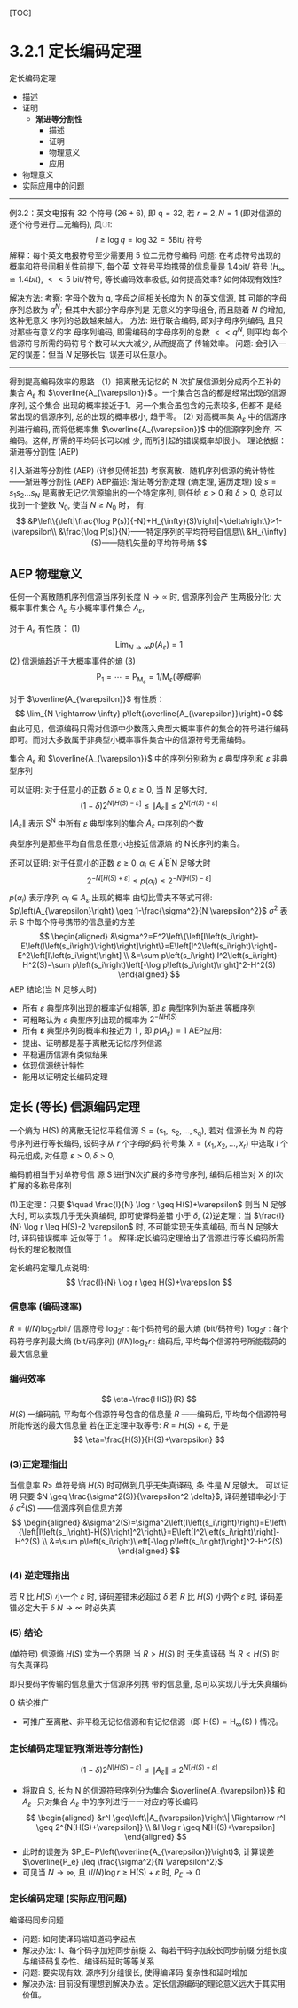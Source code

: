 [TOC]

# 3.2.1 定长编码定理

定长编码定理
- 描述
- 证明
  - **渐进等分割性**
    - 描述
    - 证明
    - 物理意义
    - 应用
- 物理意义
- 实际应用中的问题

---

例3.2：英文电报有 32 个符号 $(26+6)$, 即 $\mathrm{q}=32$, 若 $r=2, N=1$ (即对信源的逐个符号进行二元编码), 风ा:
$$
l \geq \log q=\log 32=5 \mathrm{Bit} / \text { 符号 }
$$
解释：每个英文电报符号至少需要用 5 位二元符号编码
问题: 在考虑符号出现的概率和符号间相关性前提下, 每个英 文符号平均携带的信息量是 $1.4 \mathrm{bit} /$ 符号 $\left(H_{\infty} \cong 1.4 b i t\right)$, $<<5$ bit/符号,
等长编码效率极低, 如何提高效率? 如何体现有效性?



解决方法:
考察: 字母个数为 $\mathrm{q}$, 字母之间相关长度为 $\mathrm{N}$ 的英文信源, 其 可能的字母序列总数为 $q^N$; 但其中大部分字母序列是 无意义的字母组合, 而且随着 $N$ 的增加, 这种无意义 序列的总数越来越大。
方法: 进行联合编码, 即对字母序列编码, 且只对那些有意义的字 母序列编码, 即需编码的字母序列的总数 $<<q^N$, 则平均 每个信源符号所需的码符号个数可以大大减少, 从而提高了 传输效率。
问题: 会引入一定的误差：但当 $N$ 足够长后, 误差可以任意小。

---

得到提高编码效率的思路
（1）把离散无记忆的 $\mathrm{N}$ 次扩展信源划分成两个互补的集合 $A_{\varepsilon}$ 和 $\overline{A_{\varepsilon}}$ 。一个集合包含的都是经常出现的信源序列, 这个集合 出现的概率接近于1。另一个集合虽包含的元素较多, 但都不 是经常出现的信源序列, 总的出现的概率极小, 趋于零。
(2) 对高概率集 $A_{\varepsilon}$ 中的信源序列进行编码, 而将低概率集 $\overline{A_{\varepsilon}}$ 中的信源序列舍弃, 不编码。这样, 所需的平均码长可以减 少, 而所引起的错误概率却很小。
理论依据：渐进等分割性 (AEP)

引入渐进等分割性 (AEP) (详参见傅祖芸)
考察离散、随机序列信源的统计特性
——渐进等分割性 (AEP)
AEP描述: 渐进等分割定理 (熵定理, 遍历定理) 设 $s=s_1 s_2 \ldots s_N$ 是离散无记忆信源输出的一个特定序列, 则任给 $\varepsilon>0$ 和 $\delta>0$, 总可以找到一个整数 $N_0$, 使当 $N \geq N_0$ 时， 有:
$$
&P\left\{\left|\frac{\log P(s)}{-N}+H_{\infty}(S)\right|<\delta\right\}>1-\varepsilon\\
&\frac{\log P(s)}{N}——特定序列的平均符号自信息\\
&H_{\infty}(S)——随机矢量的平均符号熵
$$

## $\mathrm{AEP}$ 物理意义

任何一个离散随机序列信源当序列长度 $\mathrm{N} \rightarrow \propto$ 时, 信源序列会产 生两极分化: 大概率事件集合 $A_{\varepsilon}$ 与小概率事件集合 $A_{\varepsilon}$,

对于 $A_{\varepsilon}$ 有性质：
(1)
$$
\operatorname{Lim}_{N \rightarrow \infty} p\left(A_{\varepsilon}\right)=1
$$
(2) 信源熵趋近于大概率事件的熵
(3)
$$
\mathrm{P}_1=\cdots=\mathrm{P}_{\mathrm{M}_{\varepsilon}}=1 / \mathrm{M}_{\varepsilon}(等概率)
$$

对于 $\overline{A_{\varepsilon}}$ 有性质： 
$$
\lim_{N \rightarrow \infty} p\left(\overline{A_{\varepsilon}}\right)=0
$$
由此可见，信源编码只需对信源中少数落入典型大概率事件的集合的符号进行编码即可。而对大多数属于非典型小概率事件集合中的信源符号无需编码。

集合 $A_{\varepsilon}$ 和 $\overline{A_{\varepsilon}}$ 中的序列分别称为 $\varepsilon$ 典型序列和 $\varepsilon$ 非典型序列 

可以证明: 对于任意小的正数 $\delta \geq 0, \varepsilon \geq 0$, 当 $\mathrm{N}$ 足够大时,
$$
(1-\delta) 2^{N[H(S)-\varepsilon]} \leq\left\|A_{\varepsilon}\right\| \leq 2^{N[H(S)+\varepsilon]}
$$
$\left\|A_{\varepsilon}\right\|$ 表示 $\mathrm{S}^{\mathrm{N}}$ 中所有 $\varepsilon$ 典型序列的集合 $A_{\varepsilon}$ 中序列的个数

典型序列是那些平均自信息任意小地接近信源熵 的 N长序列的集合。

还可以证明: 对于任意小的正数 $\varepsilon \geq 0, \alpha_i \in A^{\prime} \mathrm{B}^{\prime} \mathrm{N}$ 足够大时
$$
2^{-N[H(S)+\varepsilon]} \leq p\left(\alpha_i\right) \leq 2^{-N[H(S)-\varepsilon]}
$$
$p\left(\alpha_i\right)$ 表示序列 $\alpha_i \in A_{\varepsilon}$ 出现的概率
由切比雪夫不等式可得: $p\left(A_{\varepsilon}\right) \geq 1-\frac{\sigma^2}{N \varepsilon^2}$
$\sigma^2$ 表示 $\mathrm{S}$ 中每个符号携带的信息量的方差
$$
\begin{aligned}
&\sigma^2=E^2\left\{\left[I\left(s_i\right)-E\left(I\left(s_i\right)\right)\right]\right\}=E\left[I^2\left(s_i\right)\right]-E^2\left[I\left(s_i\right)\right] \\
&=\sum p\left(s_i\right) I^2\left(s_i\right)-H^2(S)=\sum p\left(s_i\right)\left[-\log p\left(s_i\right)\right]^2-H^2(S)
\end{aligned}
$$
$\mathrm{AEP}$ 结论(当 $\mathrm{N}$ 足够大时)
- 所有 $\varepsilon$ 典型序列出现的概率近似相等, 即 $\varepsilon$ 典型序列为渐进 等概序列
- 可粗略认为 $\varepsilon$ 典型序列出现的概率为 $2^{-N H(S)}$
- 所有 $\boldsymbol{\varepsilon}$ 典型序列的概率和接近为 1 , 即 $p\left(A_{\varepsilon}\right)=1$
AEP应用:
- 提出、证明都是基于离散无记忆序列信源
- 平稳遍历信源有类似结果
- 体现信源统计特性
- 能用以证明定长编码定理

## 定长 (等长) 信源编码定理



一个熵为 $\mathrm{H}(\mathrm{S})$ 的离散无记忆平稳信源 $\mathrm{S}=\left(\mathrm{s}_1, \mathrm{~s}_2, \ldots, \mathrm{s}_{\mathrm{q}}\right)$, 若对 信源长为 $\mathrm{N}$ 的符号序列进行等长编码, 设码字从 $r$ 个字母的码 符号集 $\mathrm{X}=\left(x_1, x_2, \ldots, x_r\right)$ 中选取 $l$ 个码元组成, 对任意 $\varepsilon>0, \delta>0$,

编码前相当于对单符号信 源 $\mathrm{S}$ 进行N次扩展的多符号序列, 编码后相当对 $\mathrm{X}$ 的l次扩展的多称号序列

(1)正定理：只要 $\quad \frac{l}{N} \log r \geq H(S)+\varepsilon$
则当 $\mathrm{N}$ 足够大时, 可以实现几乎无失真编码, 即可使译码差错 小于 $\delta$,
(2)逆定理：当 $\frac{l}{N} \log r \leq H(S)-2 \varepsilon$
时, 不可能实现无失真编码, 而当 $\mathrm{N}$ 足够大时, 译码错误概率 近似等于 1 。
解释:定长编码定理给出了信源进行等长编码所需码长的理论极限值

定长编码定理几点说明:
$$
\frac{l}{N} \log r \geq H(S)+\varepsilon
$$
### 信息率 (编码速率)

$R=(l / N) \log _2 r \mathrm{bit} /$ 信源符号
$\log _2 r$ : 每个码符号的最大熵 (bit/码符号)
$l \log _2 r$ : 每个码符号序列最大熵 (bit/码序列)
$(l / N) \log _2 r$ : 编码后, 平均每个信源符号所能载荷的最大信息量

### 编码效率

$$
\eta=\frac{H(S)}{R}
$$
$H(S)$ 一编码前, 平均每个信源符号包含的信息量 $R$ ——编码后, 平均每个信源符号所能传送的最大信息量 若在正定理中取等号: $R=H(S)+\varepsilon$, 于是
$$
\eta=\frac{H(S)}{H(S)+\varepsilon}
$$

### (3)正定理指出

当信息率 $R>$ 单符号熵 $H(S)$ 时可做到几乎无失真译码, 条 件是 $N$ 足够大。
可以证明 只要 $N \geq \frac{\sigma^2(S)}{\varepsilon^2 \delta}$, 译码差错率必小于 $\delta$ $\sigma^2(S)$ ——信源序列自信息方差
$$
\begin{aligned}
&\sigma^2(S)=\sigma^2\left(I\left(s_i\right)\right)=E\left\{\left[I\left(s_i\right)-H(S)\right]^2\right\}=E\left[I^2\left(s_i\right)\right]-H^2(S) \\
&=\sum p\left(s_i\right)\left[-\log p\left(s_i\right)\right]^2-H^2(S)
\end{aligned}
$$

### (4) 逆定理指出

若 $R$ 比 $H(S)$ 小一个 $\varepsilon$ 时, 译码差错末必超过 $\delta$ 若 $R$ 比 $H(S)$ 小两个 $\varepsilon$ 时, 译码差错必定大于 $\delta$ $N \rightarrow \infty$ 时必失真

### (5) 结论

(单符号) 信源熵 $H(S)$ 实为一个界限
当 $R>H(S)$ 时 无失真译码
当 $R<H(S)$ 时 有失真译码

即只要码字传输的信息量大于信源序列携 带的信息量, 总可以实现几乎无失真编码

O 结论推广
- 可推广至离散、非平稳无记忆信源和有记忆信源（即 $\mathrm{H}(\mathrm{S})=\mathrm{H}_{\infty}(\mathrm{S})$ ) 情况。

### 定长编码定理证明(渐进等分割性)

$$
(1-\delta) 2^{N[H(S)-\varepsilon]} \leq\left\|A_{\varepsilon}\right\| \leq 2^{N[H(S)+\varepsilon]}
$$



- 将取自 $\mathrm{S}$, 长为 $\mathrm{N}$ 的信源符号序列分为集合 $\overline{A_{\varepsilon}}$ 和 $A_{\varepsilon}$
-只对集合 $A_{\varepsilon}$ 中的序列进行一一对应的等长编码
$$
\begin{aligned}
&r^l \geq\left\|A_{\varepsilon}\right\| \Rightarrow r^l \geq 2^{N[H(S)+\varepsilon]} \\
&l \log r \geq N[H(S)+\varepsilon]
\end{aligned}
$$
- 此时的误差为 $P_E=P\left(\overline{A_{\varepsilon}}\right)$, 计算误差 $\overline{P_e} \leq \frac{\sigma^2}{N \varepsilon^2}$
- 可见当 $N \rightarrow \infty$, 且 $(l / N) \log r \geq \mathrm{H}(\mathrm{S})+\varepsilon$ 时, $P_E \rightarrow 0$

### 定长编码定理 (实际应用问题)

编译码同步问题

- 问题: 如何使译码端知道码字起点
- 解决办法: 1、每个码字加短同步前缀
2、每若干码字加较长同步前缀
分组长度与编译码复杂性、编译码延时等等关系
- 问题: 要实现有效, 源序列分组很长, 使得编译码
复杂性和延时增加
- 解决办法: 目前没有理想到解决办法
。定长信源编码的理论意义远大于其实用价值。
